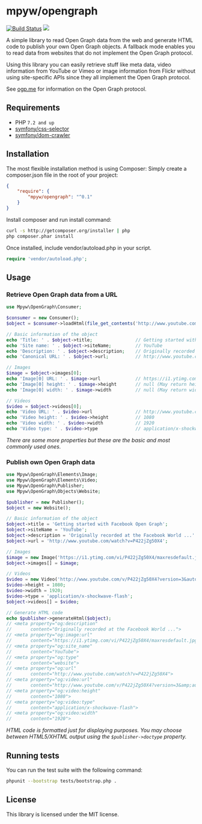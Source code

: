 # mpyw/opengraph

[![Build Status](https://github.com/mpyw/opengraph/actions/workflows/ci.yml/badge.svg)](https://github.com/mpyw/opengraph/actions)
[![](https://scrutinizer-ci.com/g/mpyw/opengraph/badges/coverage.png?b=master)](https://scrutinizer-ci.com/g/mpyw/opengraph/?branch=master)

A simple library to read Open Graph data from the web and generate HTML code to publish your own Open Graph objects. A fallback mode enables you to read data from websites that do not implement the Open Graph protocol.

Using this library you can easily retrieve stuff like meta data, video information from YouTube or Vimeo or image information from Flickr without using site-specific APIs since they all implement the Open Graph protocol.

See [ogp.me](http://ogp.me) for information on the Open Graph protocol.

## Requirements

* PHP `7.2 and up`
* [symfony/css-selector](https://github.com/symfony/CssSelector)
* [symfony/dom-crawler](https://github.com/symfony/DomCrawler)

## Installation

The most flexible installation method is using Composer: Simply create a composer.json file in the root of your project:
```json
{
    "require": {
        "mpyw/opengraph": "^0.1"
    }
}
```

Install composer and run install command:
```bash
curl -s http://getcomposer.org/installer | php
php composer.phar install
``` 

Once installed, include vendor/autoload.php in your script.

```php
require 'vendor/autoload.php';
```

## Usage

### Retrieve Open Graph data from a URL

```php
use Mpyw\OpenGraph\Consumer;

$consumer = new Consumer();
$object = $consumer->loadHtml(file_get_contents('http://www.youtube.com/watch?v=P422jZg50X4'));

// Basic information of the object
echo 'Title: ' . $object->title;                // Getting started with Facebook Open Graph
echo 'Site name: ' . $object->siteName;         // YouTube
echo 'Description: ' . $object->description;    // Originally recorded at the Facebook World ...
echo 'Canonical URL: ' . $object->url;          // http://www.youtube.com/watch?v=P422jZg50X4

// Images
$image = $object->images[0];
echo 'Image[0] URL: ' . $image->url             // https://i1.ytimg.com/vi/P422jZg50X4/maxresdefault.jpg
echo 'Image[0] height: ' . $image->height       // null (May return height in pixels on other pages)
echo 'Image[0] width: ' . $image->width         // null (May return width in pixels on other pages)

// Videos
$video = $object->videos[0];
echo 'Video URL: ' . $video->url                // http://www.youtube.com/v/P422jZg50X4?version=3&autohide=1
echo 'Video height: ' . $video->height          // 1080
echo 'Video width: ' . $video->width            // 1920
echo 'Video type: ' . $video->type              // application/x-shockwave-flash
```

_There are some more properties but these are the basic and most commonly used ones._

### Publish own Open Graph data

```php
use Mpyw\OpenGraph\Elements\Image;
use Mpyw\OpenGraph\Elements\Video;
use Mpyw\OpenGraph\Publisher;
use Mpyw\OpenGraph\Objects\Website;

$publisher = new Publisher();
$object = new Website();

// Basic information of the object
$object->title = 'Getting started with Facebook Open Graph';
$object->siteName = 'YouTube';
$object->description = 'Originally recorded at the Facebook World ...'
$object->url = 'http://www.youtube.com/watch?v=P422jZg50X4';

// Images
$image = new Image('https://i1.ytimg.com/vi/P422jZg50X4/maxresdefault.jpg');
$object->images[] = $image;

// Videos
$video = new Video('http://www.youtube.com/v/P422jZg50X4?version=3&autohide=1');
$video->height = 1080;
$video->width = 1920;
$video->type = 'application/x-shockwave-flash';
$object->videos[] = $video;

// Generate HTML code
echo $publisher->generateHtml($object);
// <meta property="og:description"
//       content="Originally recorded at the Facebook World ...">
// <meta property="og:image:url"
//       content="https://i1.ytimg.com/vi/P422jZg50X4/maxresdefault.jpg">
// <meta property="og:site_name"
//       content="YouTube">
// <meta property="og:type"
//       content="website">
// <meta property="og:url"
//       content="http://www.youtube.com/watch?v=P422jZg50X4">
// <meta property="og:video:url"
//       content="http://www.youtube.com/v/P422jZg50X4?version=3&amp;autohide=1">
// <meta property="og:video:height"
//       content="1080">
// <meta property="og:video:type"
//       content="application/x-shockwave-flash">
// <meta property="og:video:width"
//       content="1920">
```

_HTML code is formatted just for displaying purposes. You may choose between HTML5/XHTML output using the ```$publisher->doctype``` property._

## Running tests

You can run the test suite with the following command:

``` bash
phpunit --bootstrap tests/bootstrap.php .
``` 

## License

This library is licensed under the MIT license.
